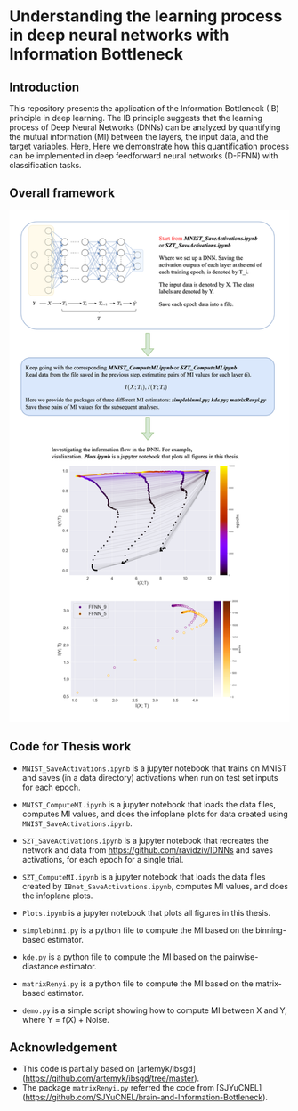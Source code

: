 # Understanding the learning process in deep neural networks with Information Bottleneck

## Introduction

This repository presents the application of the Information Bottleneck (IB) principle in deep learning. The IB principle suggests that the learning process of Deep Neural Networks (DNNs) can be analyzed by quantifying the mutual information (MI) between the layers, the input data, and the target variables. Here, Here we demonstrate how this quantification process can be implemented in deep feedforward neural networks (D-FFNN) with classification tasks.

## Overall framework
**![](overall.png)**

## Code for Thesis work

* `MNIST_SaveActivations.ipynb` is a jupyter notebook that trains on MNIST and saves (in a data directory) activations when run on test set inputs for each epoch.

* `MNIST_ComputeMI.ipynb` is a jupyter notebook that loads the data files, computes MI values, and does the infoplane plots for data created using `MNIST_SaveActivations.ipynb`.

* `SZT_SaveActivations.ipynb` is a jupyter notebook that recreates the network and data from https://github.com/ravidziv/IDNNs and saves activations, for each epoch for a single trial.

* `SZT_ComputeMI.ipynb` is a jupyter notebook that loads the data files created by `IBnet_SaveActivations.ipynb`, computes MI values, and does the infoplane plots.

* `Plots.ipynb` is a jupyter notebook that plots all figures in this thesis.

* `simplebinmi.py` is a python file to compute the MI based on the binning-based estimator.
* `kde.py` is a python file to compute the MI based on the pairwise-diastance estimator.
* `matrixRenyi.py` is a python file to compute the MI based on the matrix-based estimator.

* `demo.py` is a simple script showing how to compute MI between X and Y, where Y = f(X) + Noise.


## Acknowledgement

- This code is partially based on [artemyk/ibsgd] (https://github.com/artemyk/ibsgd/tree/master).
- The package `matrixRenyi.py` referred the code from [SJYuCNEL] (https://github.com/SJYuCNEL/brain-and-Information-Bottleneck).


